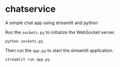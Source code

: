 # chatservice
A simple chat app using streamlit and python

Run the `sockets.py` to initialize the WebSocket server.
```
python sockets.py
```
Then run the `app.py` to start the streamlit application.
```
streamlit run app.py
```
